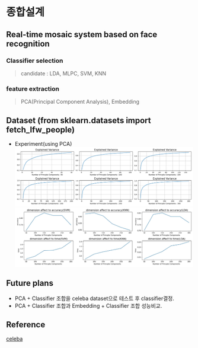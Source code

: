 # 종합설계
## Real-time mosaic system based on face recognition 
### Classifier selection
> candidate : LDA, MLPC, SVM, KNN

### feature extraction
> PCA(Principal Component Analysis), Embedding


## Dataset (from sklearn.datasets import fetch_lfw_people)
* Experiment(using PCA)
![Alt text](Fig/skleran_dataset_output/component_changes_variance.png)
![Alt text](Fig/skleran_dataset_output/component_time_accuracy.jpeg)

## Future plans
* PCA + Classifier 조합을 celeba dataset으로 테스트 후 classifier결정.
* PCA + Classifier 조합과 Embedding + Classifier 조합 성능비교.

## Reference
[celeba](http://mmlab.ie.cuhk.edu.hk/projects/CelebA.html)
